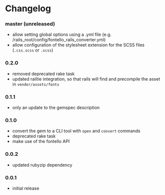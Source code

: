 # Changelog

### master (unreleased)

* allow setting global options using a .yml file (e.g. /rails_root/config/fontello_rails_converter.yml)
* allow configuration of the stylesheet extension for the SCSS files (`.css.scss` or `.scss`)

### 0.2.0

* removed deprecated rake task
* updated railtie integration, so that rails will find and precompile the asset in `vendor/assets/fonts`

### 0.1.1

* only an update to the gemspec description

### 0.1.0

* convert the gem to a CLI tool with `open` and `convert` commands
* deprecated rake task
* make use of the fontello API

### 0.0.2

* updated rubyzip dependency

### 0.0.1

* initial release
